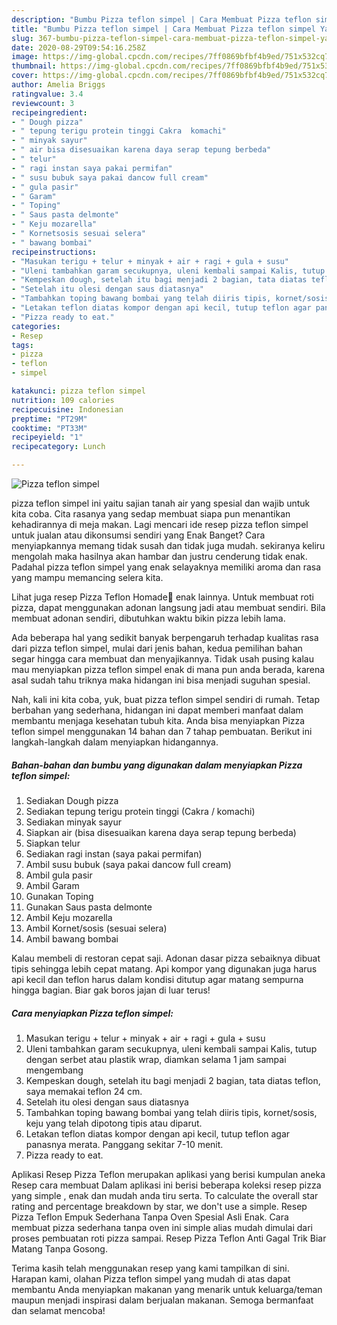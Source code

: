 ```yaml
---
description: "Bumbu Pizza teflon simpel | Cara Membuat Pizza teflon simpel Yang Bisa Manjain Lidah"
title: "Bumbu Pizza teflon simpel | Cara Membuat Pizza teflon simpel Yang Bisa Manjain Lidah"
slug: 367-bumbu-pizza-teflon-simpel-cara-membuat-pizza-teflon-simpel-yang-bisa-manjain-lidah
date: 2020-08-29T09:54:16.258Z
image: https://img-global.cpcdn.com/recipes/7ff0869bfbf4b9ed/751x532cq70/pizza-teflon-simpel-foto-resep-utama.jpg
thumbnail: https://img-global.cpcdn.com/recipes/7ff0869bfbf4b9ed/751x532cq70/pizza-teflon-simpel-foto-resep-utama.jpg
cover: https://img-global.cpcdn.com/recipes/7ff0869bfbf4b9ed/751x532cq70/pizza-teflon-simpel-foto-resep-utama.jpg
author: Amelia Briggs
ratingvalue: 3.4
reviewcount: 3
recipeingredient:
- " Dough pizza"
- " tepung terigu protein tinggi Cakra  komachi"
- " minyak sayur"
- " air bisa disesuaikan karena daya serap tepung berbeda"
- " telur"
- " ragi instan saya pakai permifan"
- " susu bubuk saya pakai dancow full cream"
- " gula pasir"
- " Garam"
- " Toping"
- " Saus pasta delmonte"
- " Keju mozarella"
- " Kornetsosis sesuai selera"
- " bawang bombai"
recipeinstructions:
- "Masukan terigu + telur + minyak + air + ragi + gula + susu"
- "Uleni tambahkan garam secukupnya, uleni kembali sampai Kalis, tutup dengan serbet atau plastik wrap, diamkan selama 1 jam sampai mengembang"
- "Kempeskan dough, setelah itu bagi menjadi 2 bagian, tata diatas teflon, saya memakai teflon 24 cm."
- "Setelah itu olesi dengan saus diatasnya"
- "Tambahkan toping bawang bombai yang telah diiris tipis, kornet/sosis, keju yang telah dipotong tipis atau diparut."
- "Letakan teflon diatas kompor dengan api kecil, tutup teflon agar panasnya merata. Panggang sekitar 7-10 menit."
- "Pizza ready to eat."
categories:
- Resep
tags:
- pizza
- teflon
- simpel

katakunci: pizza teflon simpel 
nutrition: 109 calories
recipecuisine: Indonesian
preptime: "PT29M"
cooktime: "PT33M"
recipeyield: "1"
recipecategory: Lunch

---
```



![Pizza teflon simpel](https://img-global.cpcdn.com/recipes/7ff0869bfbf4b9ed/751x532cq70/pizza-teflon-simpel-foto-resep-utama.jpg)


pizza teflon simpel ini yaitu sajian tanah air yang spesial dan wajib untuk kita coba. Cita rasanya yang sedap membuat siapa pun menantikan kehadirannya di meja makan.
Lagi mencari ide resep pizza teflon simpel untuk jualan atau dikonsumsi sendiri yang Enak Banget? Cara menyiapkannya memang tidak susah dan tidak juga mudah. sekiranya keliru mengolah maka hasilnya akan hambar dan justru cenderung tidak enak. Padahal pizza teflon simpel yang enak selayaknya memiliki aroma dan rasa yang mampu memancing selera kita.

Lihat juga resep Pizza Teflon Homade🍕 enak lainnya. Untuk membuat roti pizza, dapat menggunakan adonan langsung jadi atau membuat sendiri. Bila membuat adonan sendiri, dibutuhkan waktu bikin pizza lebih lama.

Ada beberapa hal yang sedikit banyak berpengaruh terhadap kualitas rasa dari pizza teflon simpel, mulai dari jenis bahan, kedua pemilihan bahan segar hingga cara membuat dan menyajikannya. Tidak usah pusing kalau mau menyiapkan pizza teflon simpel enak di mana pun anda berada, karena asal sudah tahu triknya maka hidangan ini bisa menjadi suguhan spesial.


Nah, kali ini kita coba, yuk, buat pizza teflon simpel sendiri di rumah. Tetap berbahan yang sederhana, hidangan ini dapat memberi manfaat dalam membantu menjaga kesehatan tubuh kita. Anda bisa menyiapkan Pizza teflon simpel menggunakan 14 bahan dan 7 tahap pembuatan. Berikut ini langkah-langkah dalam menyiapkan hidangannya.

<!--inarticleads1-->

##### Bahan-bahan dan bumbu yang digunakan dalam menyiapkan Pizza teflon simpel:

1. Sediakan  Dough pizza
1. Sediakan  tepung terigu protein tinggi (Cakra / komachi)
1. Sediakan  minyak sayur
1. Siapkan  air (bisa disesuaikan karena daya serap tepung berbeda)
1. Siapkan  telur
1. Sediakan  ragi instan (saya pakai permifan)
1. Ambil  susu bubuk (saya pakai dancow full cream)
1. Ambil  gula pasir
1. Ambil  Garam
1. Gunakan  Toping
1. Gunakan  Saus pasta delmonte
1. Ambil  Keju mozarella
1. Ambil  Kornet/sosis (sesuai selera)
1. Ambil  bawang bombai


Kalau membeli di restoran cepat saji. Adonan dasar pizza sebaiknya dibuat tipis sehingga lebih cepat matang. Api kompor yang digunakan juga harus api kecil dan teflon harus dalam kondisi ditutup agar matang sempurna hingga bagian. Biar gak boros jajan di luar terus! 

<!--inarticleads2-->

##### Cara menyiapkan Pizza teflon simpel:

1. Masukan terigu + telur + minyak + air + ragi + gula + susu
1. Uleni tambahkan garam secukupnya, uleni kembali sampai Kalis, tutup dengan serbet atau plastik wrap, diamkan selama 1 jam sampai mengembang
1. Kempeskan dough, setelah itu bagi menjadi 2 bagian, tata diatas teflon, saya memakai teflon 24 cm.
1. Setelah itu olesi dengan saus diatasnya
1. Tambahkan toping bawang bombai yang telah diiris tipis, kornet/sosis, keju yang telah dipotong tipis atau diparut.
1. Letakan teflon diatas kompor dengan api kecil, tutup teflon agar panasnya merata. Panggang sekitar 7-10 menit.
1. Pizza ready to eat.


Aplikasi Resep Pizza Teflon merupakan aplikasi yang berisi kumpulan aneka Resep cara membuat Dalam aplikasi ini berisi beberapa koleksi resep pizza yang simple , enak dan mudah anda tiru serta. To calculate the overall star rating and percentage breakdown by star, we don&#39;t use a simple. Resep Pizza Teflon Empuk Sederhana Tanpa Oven Spesial Asli Enak. Cara membuat pizza sederhana tanpa oven ini simple alias mudah dimulai dari proses pembuatan roti pizza sampai. Resep Pizza Teflon Anti Gagal Trik Biar Matang Tanpa Gosong. 

Terima kasih telah menggunakan resep yang kami tampilkan di sini. Harapan kami, olahan Pizza teflon simpel yang mudah di atas dapat membantu Anda menyiapkan makanan yang menarik untuk keluarga/teman maupun menjadi inspirasi dalam berjualan makanan. Semoga bermanfaat dan selamat mencoba!
